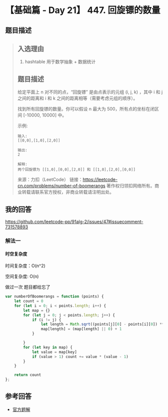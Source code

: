 # 【基础篇 - Day 21】 447. 回旋镖的数量

## 题目描述

> ## 入选理由
>
> 1. hashtable 用于数学抽象 + 数据统计
>
> ## 题目描述
>
> 给定平面上 n 对不同的点，“回旋镖” 是由点表示的元组 (i, j, k) ，其中 i 和 j 之间的距离和 i 和 k 之间的距离相等（需要考虑元组的顺序）。
>
> 找到所有回旋镖的数量。你可以假设 n 最大为 500，所有点的坐标在闭区间 [-10000, 10000] 中。
>
> 示例:
>
> ```
> 输入:
> [[0,0],[1,0],[2,0]]
>
> 输出:
> 2
>
> 解释:
> 两个回旋镖为 [[1,0],[0,0],[2,0]] 和 [[1,0],[2,0],[0,0]]
> ```
>
> 来源：力扣（LeetCode）
> 链接：https://leetcode-cn.com/problems/number-of-boomerangs
> 著作权归领扣网络所有。商业转载请联系官方授权，非商业转载请注明出处。

## 我的回答

https://github.com/leetcode-pp/91alg-2/issues/47#issuecomment-731578893

### 解法一

#### 时空复杂度

时间复杂度：O(n^2)

空间复杂度: O(n)

做过一次 题目都给忘了

```JavaScript
var numberOfBoomerangs = function (points) {
    let count = 0
    for (let i = 0; i < points.length; i++) {
        let map = {}
        for (let j = 0; j < points.length; j++) {
            if (i != j) {
                let length = Math.sqrt((points[j][0] - points[i][0]) ** 2 + (points[j][1] - points[i][1]) ** 2)
                map[length] = (map[length] || 0) + 1
            }

        }
        for (let key in map) {
            let value = map[key]
            if (value > 1) count += value * (value - 1)
        }
    }

    return count
};
```

## 参考回答

- [官方题解](https://github.com/leetcode-pp/91alg-2/blob/master/solution/basic/d21.number-of-boomerangs.md)
